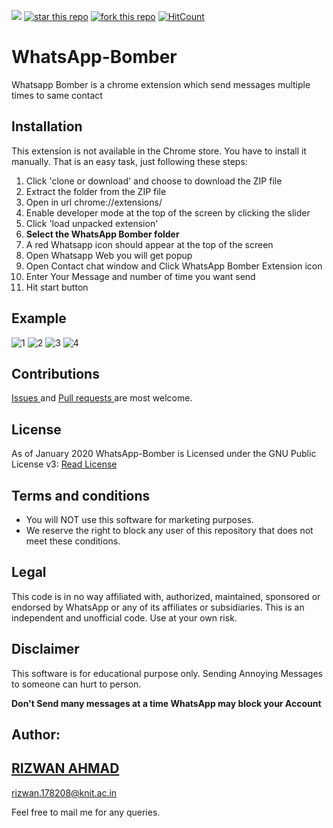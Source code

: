 ![](https://img.shields.io/badge/Chrome%20Extension-WhatsApp%20Bomber-orange)
[![star this repo](http://githubbadges.com/star.svg?user=rizwansoaib&repo=WhatsApp-Bomber)](https://github.com/rizwansoaib/WhatsApp-Bomber)
[![fork this repo](http://githubbadges.com/fork.svg?user=rizwansoaib&repo=WhatsApp-Bomber)](http://github.com/rizwansoaib/WhatsApp-Bomber/fork)
[![HitCount](http://hits.dwyl.io/rizwansoaib/WhatsApp-Bomber.svg)](http://hits.dwyl.io/rizwansoaib/WhatsApp-Bomber)



# WhatsApp-Bomber
Whatsapp Bomber is a chrome extension which send messages multiple times to same contact


## Installation
This extension is not available in the Chrome store. You have to install it manually. That is an easy task, just following these steps:

1. Click 'clone or download' and choose to download the ZIP file	
2. Extract the folder from the ZIP file	
3. Open in url chrome://extensions/	
4. Enable developer mode at the top of the screen by clicking the slider	
5. Click 'load unpacked extension'	
6. **Select the WhatsApp Bomber folder**
7. A red Whatsapp icon should appear at the top of the screen
8. Open Whatsapp Web you will get popup 
9. Open Contact chat window and Click WhatsApp Bomber Extension icon 
10. Enter Your Message and number of time you want send 
11. Hit start button 

## Example

![1](https://user-images.githubusercontent.com/29729380/72686602-736f0480-3b1c-11ea-96ec-4cd80db867fe.png)
![2](https://user-images.githubusercontent.com/29729380/72686603-736f0480-3b1c-11ea-8158-0d2a33b44de7.png)
![3](https://user-images.githubusercontent.com/29729380/72686604-74079b00-3b1c-11ea-98d1-53a822599b8c.png)
![4](https://user-images.githubusercontent.com/29729380/72686605-74a03180-3b1c-11ea-9dfe-98d738d88b64.png)


   
## Contributions
<a href="https://github.com/rizwansoaib/whatsapp-monitor/issues"> Issues </a>
and <a href ="https://github.com/rizwansoaib/whatsapp-monitor/pulls"> Pull
requests </a> are most welcome.
   
   
## License
As of January 2020 WhatsApp-Bomber is Licensed under the GNU Public License v3: [Read License](/LICENSE)

## Terms and conditions
* You will NOT use this software for marketing purposes.
* We reserve the right to block any user of this repository that does not meet these conditions.

## Legal
   This code is in no way affiliated with, authorized, maintained, sponsored or endorsed by WhatsApp or any of its affiliates or subsidiaries. This is an independent and unofficial code. Use at your own risk.
   
## Disclaimer
  This software is for educational purpose only. Sending Annoying Messages to someone can hurt to person.
  
  **Don't Send many messages at a time WhatsApp may block your Account**


## Author:
## <a href="https://www.linkedin.com/in/rizwansoaib/">RIZWAN AHMAD</a>
rizwan.178208@knit.ac.in

Feel free to mail me for any queries.


